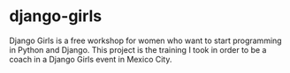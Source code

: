 # django-girls
Django Girls is a free workshop for women who want to start programming in Python and Django. This project is the training I took in order to be a coach in a Django Girls event in Mexico City.
